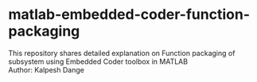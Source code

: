 # matlab-embedded-coder-function-packaging
This repository shares detailed explanation on Function packaging of subsystem using Embedded Coder toolbox in MATLAB
<br>
Author: Kalpesh Dange
